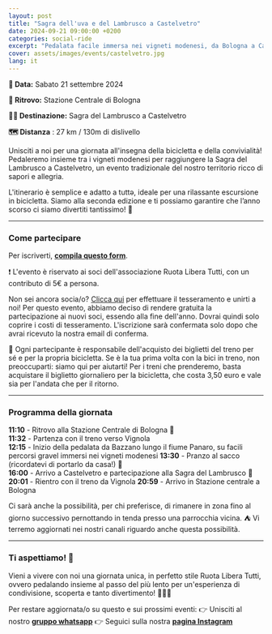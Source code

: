 ```yaml
---
layout: post
title: "Sagra dell'uva e del Lambrusco a Castelvetro"
date: 2024-09-21 09:00:00 +0200
categories: social-ride
excerpt: "Pedalata facile immersa nei vigneti modenesi, da Bologna a Castelvetro"
cover: assets/images/events/castelvetro.jpg
lang: it
---
```


**📅 Data:** Sabato 21 settembre 2024 

**📍 Ritrovo:** Stazione Centrale di Bologna

**🚴‍♂️ Destinazione:** Sagra del Lambrusco a Castelvetro

**🗺️ Distanza** : 27 km / 130m di dislivello


Unisciti a noi per una giornata all'insegna della bicicletta e della convivialità! Pedaleremo insieme tra i vigneti modenesi per raggiungere la Sagra del Lambrusco a Castelvetro, un evento tradizionale del nostro territorio ricco di sapori e allegria. 

L'itinerario è semplice e adatto a tuttə, ideale per una rilassante escursione in bicicletta. Siamo alla seconda edizione e ti possiamo garantire che l’anno scorso ci siamo divertiti tantissimo! 🌿

---

### **Come partecipare**

Per iscriverti, **[compila questo form](https://docs.google.com/forms/d/e/1FAIpQLSdrHPtHaF5XWy1owVzfo1jsOghzJskRgPgdXRd-bvvrQaL29A/viewform?usp=sf_link)**. 

❗️ L'evento è riservato ai soci dell'associazione Ruota Libera Tutti, con un contributo di 5€ a persona. 

Non sei ancora socia/o? [Clicca qui](/tesseramento) per effettuare il tesseramento e unirti a noi! 
Per questo evento, abbiamo deciso di rendere gratuita la partecipazione ai nuovi soci, essendo alla fine dell'anno. Dovrai quindi solo coprire i costi di tesseramento. L'iscrizione sarà confermata solo dopo che avrai ricevuto la nostra email di conferma.

🚆 Ogni partecipante è responsabile dell'acquisto dei biglietti del treno per sé e per la propria bicicletta. 
Se è la tua prima volta con la bici in treno, non preoccuparti: siamo qui per aiutarti! Per i treni che prenderemo, basta acquistare il biglietto giornaliero per la bicicletta, che costa 3,50 euro e vale sia per l'andata che per il ritorno.

---

### **Programma della giornata**

**11:10** - Ritrovo alla Stazione Centrale di Bologna 🚂  
**11:32** - Partenza con il treno verso Vignola  
**12:15** - Inizio della pedalata da Bazzano lungo il fiume Panaro, su facili percorsi gravel immersi nei vigneti modenesi
**13:30** - Pranzo al sacco (ricordatevi di portarlo da casa!) 🍴  
**16:00** - Arrivo a Castelvetro e partecipazione alla Sagra del Lambrusco 🍷  
**20:01** - Rientro con il treno da Vignola 
**20:59** - Arrivo in Stazione centrale a Bologna 

Ci sarà anche la possibilità, per chi preferisce, di rimanere in zona fino al giorno successivo pernottando in tenda presso una parrocchia vicina. ⛺️ Vi terremo aggiornati nei nostri canali riguardo anche questa possibilità.

---

### **Ti aspettiamo! 🌟**

Vieni a vivere con noi una giornata unica, in perfetto stile Ruota Libera Tutti, ovvero pedalando insieme al passo del più lento per un'esperienza di condivisione, scoperta e tanto divertimento! 🚴‍♀️🍇 

Per restare aggiornata/o su questo e sui prossimi eventi: 
👉 Unisciti al nostro **[gruppo whatsapp](https://chat.whatsapp.com/L0AhkPWrf7PKQyTK6Fuf16)**
👉 Seguici sulla nostra **[pagina Instagram](https://instagram.com/ruotaliberatutti)**
